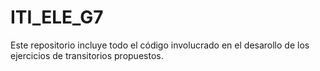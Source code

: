 # ITI_ELE_G7

Este repositorio incluye todo el código involucrado en el desarollo de los ejercicios de transitorios propuestos. 

